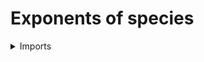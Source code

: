 #  Exponents of species

<details><summary>Imports</summary>
```agda
module univalent-combinatorics.exponents-species where

open import foundation.cartesian-product-types
open import foundation.coproduct-types
open import foundation.dependent-pair-types
open import foundation.equivalences
open import foundation.functoriality-coproduct-types
open import foundation.universe-levels

open import univalent-combinatorics.finite-types
open import univalent-combinatorics.morphisms-species
open import univalent-combinatorics.species
```
</details>

## Idea

The exponent of two species `F` and `G` is the pointwise exponent

## Definition

### Exponents of species

```agda
function-species :
  {l1 l2 l3 : Level} → species l1 l2 → species l1 l3 → 𝔽 l1 → UU (l2 ⊔ l3)
function-species F G X = F X → G X
```
